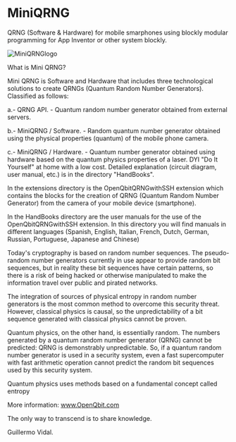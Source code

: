 # MiniQRNG
QRNG (Software &amp; Hardware) for mobile smarphones using blockly modular programming for App Inventor or other system blockly.

![MiniQRNGlogo](https://user-images.githubusercontent.com/60530547/86933344-0ec25900-c100-11ea-80a7-c86a7057dfec.png)

What is Mini QRNG?

Mini QRNG is Software and Hardware that includes three technological solutions to create
QRNGs (Quantum Random Number Generators). Classified as follows:

a.- QRNG API. - Quantum random number generator obtained from external servers.

b.- MiniQRNG / Software. - Random quantum number generator obtained using the physical
properties (quantum) of the mobile phone camera.

c.- MiniQRNG / Hardware. - Quantum number generator obtained using hardware based on
the quantum physics properties of a laser. DYI "Do It Yourself" at home with a low cost. Detailed explanation (circuit diagram, user manual, etc.) is in the directory "HandBooks".

In the extensions directory is the OpenQbitQRNGwithSSH extension which contains the blocks for the creation of QRNG (Quantum Random Number Generator) from the camera of your mobile device (smartphone).

In the HandBooks directory are the user manuals for the use of the OpenQbitQRNGwithSSH extension. In this directory you will find manuals in different languages ​​(Spanish, English, Italian, French, Dutch, German, Russian, Portuguese, Japanese and Chinese)

Today's cryptography is based on random number sequences. The pseudo-random number
generators currently in use appear to provide random bit sequences, but in reality these bit
sequences have certain patterns, so there is a risk of being hacked or otherwise manipulated
to make the information travel over public and pirated networks.

The integration of sources of physical entropy in random number generators is the most
common method to overcome this security threat. However, classical physics is causal, so
the unpredictability of a bit sequence generated with classical physics cannot be proven.

Quantum physics, on the other hand, is essentially random. The numbers generated by a
quantum random number generator (QRNG) cannot be predicted: QRNG is demonstrably
unpredictable. So, if a quantum random number generator is used in a security system, even
a fast supercomputer with fast arithmetic operation cannot predict the random bit
sequences used by this security system.

Quantum physics uses methods based on a fundamental concept called entropy

More information: www.OpenQbit.com

The only way to transcend is to share knowledge.

Guillermo Vidal.
